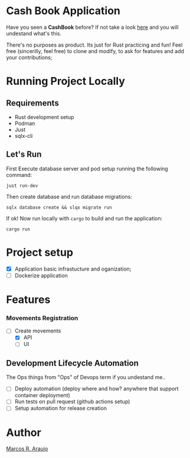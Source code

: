 # Cash Book Application

Have you seen a **CashBook** before? If not take a look [here](https://www.amazon.com/cash-log-book/s?k=cash+log+bookhttps:/) and you will undestand what's this.

There's no purposes as product. Its just for Rust practicing and fun! Feel free (sincerilly, feel free) to clone and modify, to ask for features and add your contributions;

# Running Project Locally

## Requirements

- Rust development setup
- Podman
- Just
- sqlx-cli

## Let's Run

First Execute database server and pod setup running the following command:

```
just run-dev
```

Then create database and run database migrations:

```
sqlx database create && slqx migrate run
```

If ok! Now run locally with `cargo` to build and run the application:

```
cargo run
```

# Project setup

- [X] Application basic infrastucture and oganization;
- [ ] Dockerize application

# Features

### Movements Registration

- [ ] Create movements
  - [X] API
  - [ ] UI

## Development Lifecycle Automation

The Ops things from "Ops" of Devops term if you undestand me..

- [ ] Deploy automation (deploy where and how? anywhere that support container deployment)
- [ ] Run tests on pull request (github actions setup)
- [ ] Setup automation for release creation

# Author

[Marcos R. Araujo](https://m4rc0s.github.io/https:/)
